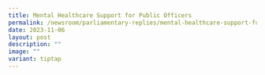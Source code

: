 ```yaml
---
title: Mental Healthcare Support for Public Officers
permalink: /newsroom/parliamentary-replies/mental-healthcare-support-for-public-officers/
date: 2023-11-06
layout: post
description: ""
image: ""
variant: tiptap
---
```


